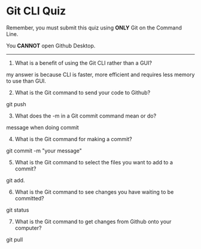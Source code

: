# Git CLI Quiz

Remember, you must submit this quiz using __ONLY__ Git on the Command Line.

You __CANNOT__ open Github Desktop.

---

1. What is a benefit of using the Git CLI rather than a GUI?

<!-- Write your answer here --> 
my answer is because CLI is faster, more efficient and requires less memory to use than GUI. 

2. What is the Git command to send your code to Github?

<!-- Write your answer here --> git push

3. What does the -m in a Git commit command mean or do?

<!-- Write your answer here --> message when doing commit

4. What is the Git command for making a commit?

<!-- Write your answer here -->git commit -m "your message"

5. What is the Git command to select the files you want to add to a commit?

<!-- Write your answer here --> git add.

6. What is the Git command to see changes you have waiting to be committed?

<!-- Write your answer here --> git status

7. What is the Git command to get changes from Github onto your computer?

<!-- Write your answer here -->git pull
